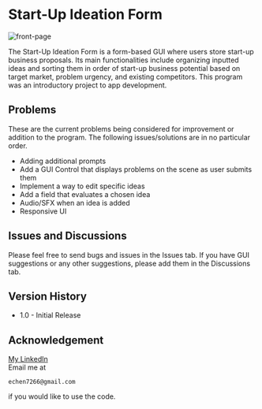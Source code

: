 # Start-Up Ideation Form

![front-page]

The Start-Up Ideation Form is a form-based GUI where users store start-up business proposals. Its main functionalities include organizing inputted ideas and sorting them in order of start-up business potential based on target market, problem urgency, and existing competitors. This program was an introductory project to app development.

## Problems
These are the current problems being considered for improvement or addition to the program. The following issues/solutions are in no particular order.
* Adding additional prompts
* Add a GUI Control that displays problems on the scene as user submits them
* Implement a way to edit specific ideas
* Add a field that evaluates a chosen idea
* Audio/SFX when an idea is added
* Responsive UI

## Issues and Discussions
Please feel free to send bugs and issues in the Issues tab. If you have GUI suggestions or any other suggestions, please add them in the Discussions tab.

## Version History

* 1.0 - Initial Release

## Acknowledgement
[My LinkedIn](https://www.linkedin.com/in/ericchenatl/)<br/>
Email me at
```
echen7266@gmail.com
```
if you would like to use the code.

[front-page]: https://i.imgur.com/uuBDE7V.png
